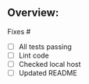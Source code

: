 ## Overview:

Fixes #

* [ ] All tests passing
* [ ] Lint code
* [ ] Checked local host
* [ ] Updated README
